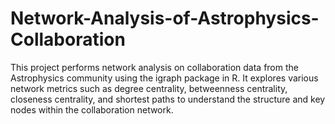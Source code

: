 # Network-Analysis-of-Astrophysics-Collaboration
This project performs network analysis on collaboration data from the Astrophysics community using the igraph package in R. It explores various network metrics such as degree centrality, betweenness centrality, closeness centrality, and shortest paths to understand the structure and key nodes within the collaboration network.
